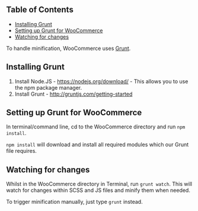 <!-- START doctoc generated TOC please keep comment here to allow auto update -->
<!-- DON'T EDIT THIS SECTION, INSTEAD RE-RUN doctoc TO UPDATE -->
## Table of Contents

- [Installing Grunt](#installing-grunt)
- [Setting up Grunt for WooCommerce](#setting-up-grunt-for-woocommerce)
- [Watching for changes](#watching-for-changes)

<!-- END doctoc generated TOC please keep comment here to allow auto update -->

To handle minification, WooCommerce uses [Grunt](http://gruntjs.com). 

## Installing Grunt

1. Install Node.JS - https://nodejs.org/download/ - This allows you to use the npm package manager.
2. Install Grunt - http://gruntjs.com/getting-started

## Setting up Grunt for WooCommerce

In terminal/command line, cd to the WooCommerce directory and run `npm install`.

`npm install` will download and install all required modules which our Grunt file requires.

## Watching for changes

Whilst in the WooCommerce directory in Terminal, run `grunt watch`. This will watch for changes within SCSS and JS files and minify them when needed.

To trigger minification manually, just type `grunt` instead.

